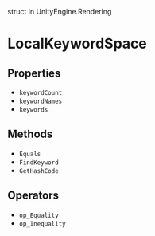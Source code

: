 struct in UnityEngine.Rendering
# LocalKeywordSpace

## Properties
- `keywordCount`
- `keywordNames`
- `keywords`
## Methods
- `Equals`
- `FindKeyword`
- `GetHashCode`
## Operators
- `op_Equality`
- `op_Inequality`
